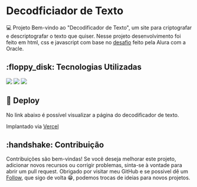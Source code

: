 <h1>Decodficiador de Texto</h1
                            
<h2>💻 Projeto</h2> <a>Bem-vindo ao "Decodificador de Texto", um site para criptografar e descriptografar o texto que quiser. Nesse projeto desenvolvimento foi feito em html, css e javascript com base no <a href= "https://trello.com/b/qmLsVkkq/decodificador-de-texto-alura-challenges-oracle-one">desafio</a> feito pela Alura com a Oracle.</a>

<h2>:floppy_disk: Tecnologias Utilizadas </h2> <div>
  <img src="https://img.shields.io/badge/HTML-239120?style=for-the-badge&logo=html5&logoColor=white">
  <img src="https://img.shields.io/badge/CSS-239120?&style=for-the-badge&logo=css3&logoColor=white">
  <img src="https://img.shields.io/badge/JavaScript-F7DF1E?style=for-the-badge&logo=javascript&logoColor=black">
</div>

<h2>📁  Deploy </h2> No link abaixo é possível visualizar a página do decodificador de texto. 
<p>Implantado via <a href= "https://text-decoder-iota.vercel.app/">Vercel</a></p>

<h2>:handshake: Contribuição</h2> Contribuições são bem-vindas! Se você deseja melhorar este projeto, adicionar novos recursos ou corrigir problemas, sinta-se à vontade para abrir um pull request. Obrigado por visitar meu GitHub e se possivel dê um <a href= "https://github.com/guiciriero">Follow</a>, que sigo de volta 😁, podemos trocas de ideias para novos projetos. <br> 
